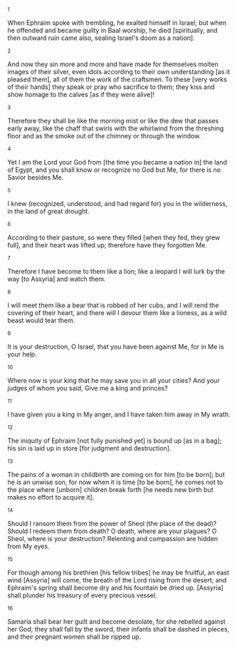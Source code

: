 <sup>1</sup> 

When Ephraim spoke with trembling, he exalted himself in Israel; but when he offended and became guilty in Baal worship, he died [spiritually, and then outward ruin came also, sealing Israel's doom as a nation]. 

<sup>2</sup> 

And now they sin more and more and have made for themselves molten images of their silver, even idols according to their own understanding [as it pleased them], all of them the work of the craftsmen. To these [very works of their hands] they speak or pray who sacrifice to them; they kiss and show homage to the calves [as if they were alive]! 

<sup>3</sup> 

Therefore they shall be like the morning mist or like the dew that passes early away, like the chaff that swirls with the whirlwind from the threshing floor and as the smoke out of the chimney or through the window. 

<sup>4</sup> 

Yet I am the Lord your God from [the time you became a nation in] the land of Egypt, and you shall know or recognize no God but Me, for there is no Savior besides Me. 

<sup>5</sup> 

I knew (recognized, understood, and had regard for) you in the wilderness, in the land of great drought. 

<sup>6</sup> 

According to their pasture, so were they filled [when they fed, they grew full], and their heart was lifted up; therefore have they forgotten Me. 

<sup>7</sup> 

Therefore I have become to them like a lion; like a leopard I will lurk by the way [to Assyria] and watch them. 

<sup>8</sup> 

I will meet them like a bear that is robbed of her cubs, and I will rend the covering of their heart, and there will I devour them like a lioness, as a wild beast would tear them. 

<sup>9</sup> 

It is your destruction, O Israel, that you have been against Me, for in Me is your help. 

<sup>10</sup> 

Where now is your king that he may save you in all your cities? And your judges of whom you said, Give me a king and princes? 

<sup>11</sup> 

I have given you a king in My anger, and I have taken him away in My wrath. 

<sup>12</sup> 

The iniquity of Ephraim [not fully punished yet] is bound up [as in a bag]; his sin is laid up in store [for judgment and destruction]. 

<sup>13</sup> 

The pains of a woman in childbirth are coming on for him [to be born]; but he is an unwise son, for now when it is time [to be born], he comes not to the place where [unborn] children break forth [he needs new birth but makes no effort to acquire it]. 

<sup>14</sup> 

Should I ransom them from the power of Sheol (the place of the dead)? Should I redeem them from death? O death, where are your plagues? O Sheol, where is your destruction? Relenting and compassion are hidden from My eyes. 

<sup>15</sup> 

For though among his brethren [his fellow tribes] he may be fruitful, an east wind [Assyria] will come, the breath of the Lord rising from the desert; and Ephraim's spring shall become dry and his fountain be dried up. [Assyria] shall plunder his treasury of every precious vessel. 

<sup>16</sup> 

Samaria shall bear her guilt and become desolate, for she rebelled against her God; they shall fall by the sword, their infants shall be dashed in pieces, and their pregnant women shall be ripped up.